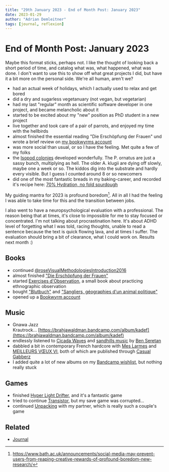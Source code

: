 ```yaml
---
title: "29th January 2023 - End of Month Post: January 2023"
date: 2023-01-29
author: "Adrian Demleitner"
tags: [journal, reflexion]
---
```

# End of Month Post: January 2023
Maybe this format sticks, perhaps not. I like the thought of looking back a short period of time, and catalog what was, what happened, what was done. I don't want to use this to show off what great projects I did, but have it a bit more on the personal side. We're all human, aren't we?

- had an actual week of holidays, which I actually used to relax and get bored
- did a dry and sugarless vegetanuary (not vegan, but vegetarian)
- had my last "regular" month as scientific software developer in one project, and became melancholic about it
- started to be excited about my "new" position as PhD student in a new project
- live together and took care of a pair of parrots, and enjoyed my time with the hellbirds
- almost finished the essential reading "Die Erschöpfung der Frauen" und wrote a brief review on [my bookwyrms account](https://wyrms.de/user/thgie/review/33010/s/unverzichtbare-lekture-zu-feministischen-diskursen-und-dem-status-quo-der-frauen#anchor-33010)
- was more social than usual, or so I have the feeling. Met quite a few of my folks
- the [Isopod colonies](notes/Isopod%20colonies.md) developed wonderfully. The P. ornatus are just a sassy bunch, multiplying as hell. The older A. klugii are dying off slowly, maybe one a week or so. The kiddos dig into the substrate and hardly every visible. But I guess I counted around 8 or so newcomers
- did one of the most fantastic breads in my baking-career, and recorded it's recipe here: [70% Hydration, no fold sourdough](notes/Baking.md#hydration-no-fold-sourdough)

My guiding mantra for 2023 is profound boredom[^1]. All in all I had the feeling I was able to take time for this and the transition between jobs.

I also went to have a neuropsychological evaluation with a professional. The reason being that at times, it's close to impossible for me to stay focused or concentrated. I'm not talking about procrastination here. It's about ADHD level of forgetting what I was told, racing thoughts, unable to read a sentence because the text is quick flowing lava, and at times I suffer. The evaluation should bring a bit of clearance, what I could work on. Results next month :)

## Books
- continued [@roseVisualMethodologiesIntroduction2016](reading/@roseVisualMethodologiesIntroduction2016.md)
- almost finished ["Die Erschöpfung der Frauen"](https://www.droemer-knaur.de/buch/franziska-schutzbach-die-erschoepfung-der-frauen-9783426278581)
- started [Exercises d'Observation](http://www.premierparallele.fr/livre/exercices-dobservation), a small book about practicing ethnographic observation
- bought ["Blutbuch"](https://www.dumont-buchverlag.de/lizenzen-foreign-rights/books/details/l-horizon-blutbuch-9783832182083/) and ["Sangliers, géographies d'un animal politique"](https://www.actes-sud.fr/catalogue/nature-et-environnement/sangliers-geographies-dun-animal-politique)
- opened up a [Bookwyrm account](https://wyrms.de/user/thgie)

## Music
- Gnawa Jazz Krautrock… [https://brahjawaldman.bandcamp.com/album/kadef](https://brahjawaldman.bandcamp.com/album/kadef)
- endlessly listened to [Cicada Waves](https://benseretan.bandcamp.com/album/cicada-waves) and [sandhills music](https://benseretan.bandcamp.com/album/sandhills-music) by [Ben Seretan](https://benseretan.bandcamp.com/)
- dabbled a bit in contemporary French hardcore with [Mes Larmes](https://casualgabberzrecords.bandcamp.com/album/mes-larmes) and [MEILLEURS V​Œ​UX VI](https://casualgabberzrecords.bandcamp.com/album/meilleurs-v-ux-vi), both of which are published through [Casual Gabberz](https://casualgabberzrecords.bandcamp.com/)
- I added quite a lot of new albums on my [Bandcamp wishlist](https://bandcamp.com/bread_butter_peanuts/wishlist), but nothing really stuck

## Games
- finished [Hyper Light Drifter](db/games/Hyper%20Light%20Drifter.md), and it's a fantastic game
- tried to continue [Transistor](db/games/Transistor.md), but my save game was corrupted…
- continued [Unpacking](db/games/Unpacking.md) with my partner, which is really such a couple's game

## Related
- [Journal](pages/journal.md)

[^1]: https://www.bath.ac.uk/announcements/social-media-may-prevent-users-from-reaping-creative-rewards-of-profound-boredom-new-research/
